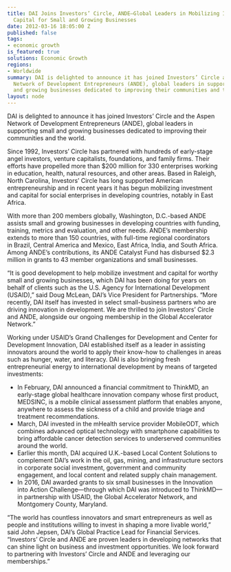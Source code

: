 ```yaml
---
title: DAI Joins Investors’ Circle, ANDE—Global Leaders in Mobilizing Investment and
  Capital for Small and Growing Businesses
date: 2012-03-16 18:05:00 Z
published: false
tags:
- economic growth
is_featured: true
solutions: Economic Growth
regions:
- Worldwide
summary: DAI is delighted to announce it has joined Investors’ Circle and the Aspen
  Network of Development Entrepreneurs (ANDE), global leaders in supporting small
  and growing businesses dedicated to improving their communities and the world.
layout: node
---
```


DAI is delighted to announce it has joined Investors’ Circle and the Aspen Network of Development Entrepreneurs (ANDE), global leaders in supporting small and growing businesses dedicated to improving their communities and the world.

Since 1992, Investors’ Circle has partnered with hundreds of early-stage angel investors, venture capitalists, foundations, and family firms. Their efforts have propelled more than $200 million for 330 enterprises working in education, health, natural resources, and other areas. Based in Raleigh, North Carolina, Investors’ Circle has long supported American entrepreneurship and in recent years it has begun mobilizing investment and capital for social enterprises in developing countries, notably in East Africa.

With more than 200 members globally, Washington, D.C.-based ANDE assists small and growing businesses in developing countries with funding, training, metrics and evaluation, and other needs. ANDE’s membership extends to more than 150 countries, with full-time regional coordinators in Brazil, Central America and Mexico, East Africa, India, and South Africa. Among ANDE’s contributions, its ANDE Catalyst Fund has disbursed $2.3 million in grants to 43 member organizations and small businesses.

“It is good development to help mobilize investment and capital for worthy small and growing businesses, which DAI has been doing for years on behalf of clients such as the U.S. Agency for International Development (USAID),” said Doug McLean, DAI’s Vice President for Partnerships. “More recently, DAI itself has invested in select small-business partners who are driving innovation in development. We are thrilled to join Investors’ Circle and ANDE, alongside our ongoing membership in the Global Accelerator Network.”

Working under USAID’s Grand Challenges for Development and Center for Development Innovation, DAI established itself as a leader in assisting innovators around the world to apply their know-how to challenges in areas such as hunger, water, and literacy. DAI is also bringing fresh entrepreneurial energy to international development by means of targeted investments:

* In February, DAI announced a financial commitment to ThinkMD, an early-stage global healthcare innovation company whose first product, MEDSINC, is a mobile clinical assessment platform that enables anyone, anywhere to assess the sickness of a child and provide triage and treatment recommendations.
* March, DAI invested in the mHealth service provider MobileODT, which combines advanced optical technology with smartphone capabilities to bring affordable cancer detection services to underserved communities around the world.
* Earlier this month, DAI acquired U.K.-based Local Content Solutions to complement DAI’s work in the oil, gas, mining, and infrastructure sectors in corporate social investment, government and community engagement, and local content and related supply chain management.
* In 2016, DAI awarded grants to six small businesses in the Innovation into Action Challenge—through which DAI was introduced to ThinkMD—in partnership with USAID, the Global Accelerator Network, and Montgomery County, Maryland.

“The world has countless innovators and smart entrepreneurs as well as people and institutions willing to invest in shaping a more livable world,” said John Jepsen, DAI’s Global Practice Lead for Financial Services. “Investors’ Circle and ANDE are proven leaders in developing networks that can shine light on business and investment opportunities. We look forward to partnering with Investors’ Circle and ANDE and leveraging our memberships.”